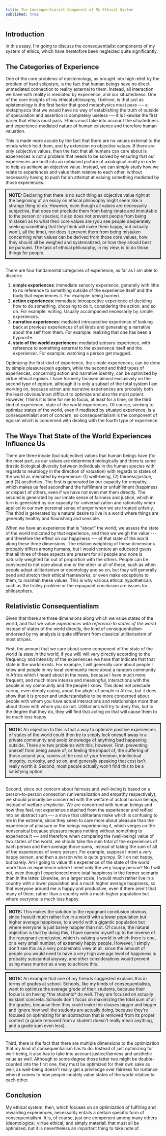 ```yaml
---
title: The Consequentialist Component of My Ethical System
published: true
---
```


## Introduction

In this essay, I'm going to discuss the consequentialist components of my system of ethics, which have heretofore been neglected quite significantly.

## The Categories of Experience

One of the core problems of epistemology, as brought into high relief by the problem of hard solipsism, is the fact that human beings have no direct, unmediated connection to reality external to them. Instead, all interaction we have with reality is mediated by experience, and our situatedness. One of the core insights of my ethical philosophy, I believe, is that just as epistemology is the first barier that good metaphysics must pass --- a metaphysics that we would have no way of establishing the truth of outside of speculation and assertion is completely useless --- it is likewise the first barier that ethics must pass. Ethics must take into account the situatedness and experience-mediated nature of human existence and therefore human valuation.

This is made more accute by the fact that there are no values external to the minds which hold them, and by extension no objective values. If there are only subjective values, then the fact that all humans can care about is experiences is not a problem that needs to be solved by ensuring that our experiences are built into an unbiased picture of axiological reality in order to help us achieve an objective value. Instead, we can simply study how we relate to experiences and value them relative to each other, without necessarily having to push for an attempt at valuing something mediated by those experiences.

<div style="outline: 2px solid black; padding: 10px; margin-bottom: 30px; background: #eee;">
<b>NOTE:</b> Declaring that there is no such thing as objective value right at the beginning of an essay on ethical philosophy might seem like a strange thing to do. However, even though all values are necessarily subjective, that does not preclude them from being innate and immutable to the person or species; it also does not prevent people from being mistaken as to what their core values are (you see people desperately seeking something that they think will make them happy, but actually won't, all the time), nor does it prevent them from being mistaken concerning what values can be derived from those core values, how they should all be weighed and systematized, or how they should best be pursued. The task of ethical philosophy, in my view, is to do those things for people.
</div>

There are four fundamental categories of experience, as far as I am able to discern:

1. **simple experiences**: immediate sensory experience, generally with little to no reference to something outside of the experience itself and the body that experiences it. For example: being burned.
2. **action experiences**: immediate introspective experience of deciding how to do something, choosing to do it, considering the action, and so on. For example: writing. Usually accompanied necessarily by simple experiences.
3. **narrative experiences**: mediated introspective experience of looking back at previous experiences of all kinds and generating a narrative about the self from them. For example: realizing that one has been a hypocrite.
4. **state of the world experiences**: mediated sensory experience, with reference to something external to the experience itself and the experiencer. For example: watching a person get mugged.

Optimizing the first kind of experience, the simple experiences, can be done by simple pleasure/pain egoism, while the second and third types of experiences, concerning action and narrative identity, can be optimized by virtue ethical egoism. I have formerly focused almost exclusively on the second type of egoism, although it is only a subset of the total system I am working on, because action and narrative experiences are probably both the least obvious/most difficult to optimize and also the most potent. However, I think it is time for me to focus, at least for a time, on the third kind of experience, state of the world experiences. Of course, seeking to optimize states of the world, even if mediated by situated experience, is a consequentialist sort of concern, so consequentialism is the component of egoism which is concerned with dealing with the fourth type of experience.

## The Ways That State of the World Experiences Influence Us

There are three innate (but subjective) values that human beings have (for the most part, as our values are determined biologically and there is some drastic biological diversity between individuals in the human species with regards to neurology in the direction of valuation) with regards to states of the world as mediated by experience: (1) well-being, (2) fairness/justice, and (3) aesthetics. The first is generated by our capacity for empathy, which makes us feel secondhand the fulfillment or unfulfillment (happiness or dispair) of others, even if we have not even met them directly. The second is generated by our innate sense of fairness and justice, which in turn is generated by our capacity for universalization and rationality when applied to our own personal sense of anger when we are treated unfairly. The third is generated by a natural desire to live in a world where things are generally healthy and flourishing and sensible.

When we have an experience that is "about" the world, we assess the state of the world indicated by that experience, and then we weigh the value --- and therefore the effect on our happiness --- of that state of the world along these three dimensions. The relative weighting of these dimensions probably differs among humans, but I would venture an educated guess that all three of these aspects are present for all people and none is naturally weighted far out of proportion with the others. People can be convinced to not care about one or the other or all of these, such as when people adopt utilitarianism or deontology and so on, but they will generally bend and stretch their ethical frameworks, or even make exceptions to them, to maintain these values. This is why various ethical hypotheticals such as the trolley problem or the repugnant conclusion are issues for philosophers. 

## Relativistic Consequentialism

Given that there are three dimensions along which we value states of the world, and that we value *experiences with reference to states of the world* instead of states of the world directly, the kind of consequentialism endorsed by my analysis is quite different from classical utilitarianism of most stripes.

First, the amount that we care about some component of the state of the world (a state *in* the world, if you will) will vary directly according to the frequency and intensity of the experiences we have that indicate that that state in the world exists. For example, I will generally care about people I know and people in my local community more about a random community in Africa which I heard about in the news, because I have much more frequent, and much more intense and meaningful, interactions with the people in my community and the people I know. This does not preclude caring, even deeply caring, about the plight of people in Africa, but it does show that it is proper and understandable to be more concerned about people with whom you have actual interactions and relationships more than about those with whom you do not. Utilitarians will try to deny this, but to the degree that they do, they will find that acting on that will cause them to be much less happy.

<div style="outline: 2px solid black; padding: 10px; margin-bottom: 30px; background: #eee;">
<b>NOTE:</b> An objection to this is that a way to optimize positive experiences of states of the world could then be to simply lock oneself away in a private community and avoid knowledge of anything bad happening outside. There are two problems with this, however. First, preventing oneself from being aware of, or feeling the impact of, the suffering of those around you, comes at the cost of your freedom, intellectual integrity, curiosity, and so on, and generally speaking that cost isn't really worth it. Second, most people actually won't find this to be a satisfying option.
</div>

Second, since our concern about fairness and well-being is based on a person-to-person connection (universalization and empathy respectively), we should primarily be concerned with the welfare of actual human beings, instead of welfare *simpliciter*. We are concerned with human beings and how they feel, not experience detached from the experiencer and reified into an abstract sum --- a move that utilitarians make which is confusing to me in the extreme, since they seem to care more about pleasure than the experience of pleasure or the beings experiencing it, which verges on the nonsensical because pleasure means nothing without something to experience it --- and therefore when comparing the (well-being) value of two states of the world, we should take the sum total of the experiences of each person and then average those sums, instead of taking the sum of all of the experiences of every person. For example, suppose I meet a very happy person, and then a person who is quite grumpy. Still on net happy, but barely. Am I going to value this experience of the state of the world more than an experience where I meet only the very happy person? No I will not, even though I experienced more total happiness in the former scenario than in the latter. Likewise, on a larger scale, I would much rather live in a country with a lower population and a much higher average happiness, so that everyone around me is happy and productive, even if there aren't that many of them, rather than a country with a much higher population but where everyone is much less happy.

<div style="outline: 2px solid black; padding: 10px; margin-bottom: 10px; background: #eee;">
<b>NOTE:</b> This makes the solution to the repugnant conclusion obvious, since I would much rather live in a world with a lower population but higher average happiness, to a world with a gigantic population but where everyone is just barely happier than not. Of course, the natural objection is that by doing this, I have opened myself up to the reverse of the repugnant conclusion, which is valuing a world in which there is one, or a very small number, of extremely happy people. However, I simply don't see this as a very problematic view at all, since the amount of people you would need to have a very high average level of happiness is probably substantial anyway, and other considerations would prevent using mass murder as a way to achieve this.
</div>

<div style="outline: 2px solid black; padding: 10px; margin-bottom: 30px; background: #eee;">
<b>NOTE:</b> An example that one of my friends suggested explains this in terms of grades at school. Schools, like my kinds of consequentialists, want to optimize the average grade of their students, because their focus is on having *the students* do well. They are focused on actually existant concreta. Schools don't focus on maximizing the total sum of all the grades, because then they could make the classes bigger and bigger and ignore how well the students are actually doing, because they're focused on optimizing for an abstraction that is removed from its proper context (a grade removed from a student doesn't really mean anything, and a grade sum even less). 
</div>

Third, there is the fact that there are multiple dimensions to the optimization that my kind of consequentialism has to do. Instead of just optimizing for well-being, it also has to take into account justice/fairness and aesthetic value as well. Although to some degree those latter two might be double-counted into the first one, they must be optimized for their own sake as well, as well-being doesn't really get a priviledge over fairness for isntance when it comes to how people innately value states of the world relative to each other.

## Conclusion

My ethical system, then, which focuses on an optimization of fulfilling and rewarding experiences, necessarily entails a certain specific form of consequentialism. It is, of course, just one component among many others (deontological, virtue ethical, and simply material) that must all be optimized, but it is nevertheless an important thing to take note of.